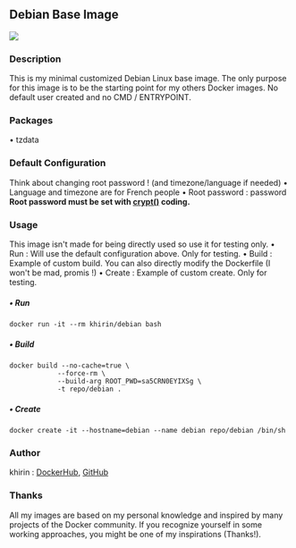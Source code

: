 ## Debian Base Image

[![](https://images.microbadger.com/badges/image/khirin/alpine.svg)](https://microbadger.com/images/khirin/alpine "Get your own image badge on microbadger.com")

### Description
This is my minimal customized Debian Linux base image.
The only purpose for this image is to be the starting point for my others Docker images.
No default user created and no CMD / ENTRYPOINT.

### Packages
• tzdata

### Default Configuration
Think about changing root password ! (and timezone/language if needed)
• Language and timezone are for French people
• Root password : password
**Root password must be set with [crypt()](http://php.fnlist.com/crypt_hash/crypt) coding.**

### Usage
This image isn't made for being directly used so use it for testing only.
• Run : Will use the default configuration above. Only for testing.
• Build : Example of custom build. You can also directly modify the Dockerfile (I won't be mad, promis !)
• Create : Example of custom create. Only for testing.

##### • Run
`docker run -it --rm khirin/debian bash`

##### • Build
```shell
docker build --no-cache=true \
			--force-rm \
			--build-arg ROOT_PWD=sa5CRN0EYIXSg \
			-t repo/debian .
```

##### • Create
`docker create -it --hostname=debian --name debian repo/debian /bin/sh`

### Author
khirin : [DockerHub](https://hub.docker.com/u/khirin/), [GitHub](https://github.com/khirin?tab=repositories)

### Thanks
All my images are based on my personal knowledge and inspired by many projects of the Docker community.
If you recognize yourself in some working approaches, you might be one of my inspirations (Thanks!).
